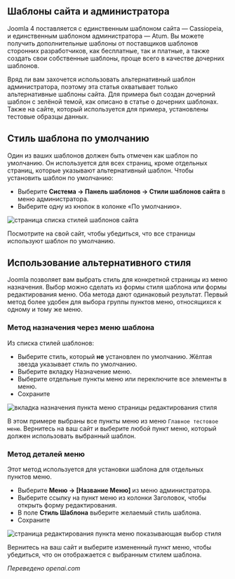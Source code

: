 <!-- Filename: J4.x:Switching_Templates / Display title: Переключение шаблонов -->

## Шаблоны сайта и администратора

Joomla 4 поставляется с единственным шаблоном сайта — Cassiopeia, и единственным шаблоном администратора — Atum. Вы можете получить дополнительные шаблоны от поставщиков шаблонов сторонних разработчиков, как бесплатные, так и платные, а также создать свои собственные шаблоны, проще всего в качестве дочерних шаблонов.

Вряд ли вам захочется использовать альтернативный шаблон администратора, поэтому эта статья охватывает только альтернативные шаблоны сайта. Для примера был создан дочерний шаблон с зелёной темой, как описано в статье о дочерних шаблонах. Также на сайте, который используется для примера, установлены тестовые образцы данных.

## Стиль шаблона по умолчанию

Один из ваших шаблонов должен быть отмечен как шаблон по умолчанию. Он используется для всех страниц, кроме отдельных страниц, которые указывают альтернативный шаблон. Чтобы установить шаблон по умолчанию:

- Выберите **Система → Панель шаблонов → Стили шаблонов сайта** в меню администратора.
- Выберите одну из кнопок в колонке «По умолчанию».

![страница списка стилей шаблонов сайта](../../../en/images/templates/switch-templates-styles-list.png)

Посмотрите на свой сайт, чтобы убедиться, что все страницы используют шаблон по умолчанию.

## Использование альтернативного стиля

Joomla позволяет вам выбрать стиль для конкретной страницы из меню
назначения. Выбор можно сделать из формы стиля шаблона или
формы редактирования меню. Оба метода дают одинаковый результат. Первый
метод более удобен для выбора группы пунктов меню,
относящихся к одному и тому же меню.

### Метод назначения через меню шаблона

Из списка стилей шаблонов:

- Выберите стиль, который **не** установлен по умолчанию. Жёлтая звезда
  указывает стиль по умолчанию.
- Выберите вкладку Назначение меню.
- Выберите отдельные пункты меню или переключите все элементы в меню.
- Сохраните

![вкладка назначения пункта меню страницы редактирования стиля](../../../en/images/templates/switch-templates-styles-edit-style-menu-assignment.png)

В этом примере выбраны все пункты меню из меню `Главное тестовое меню`.
Вернитесь на ваш сайт и выберите любой пункт меню,
который должен использовать выбранный шаблон.

### Метод деталей меню

Этот метод используется для установки шаблона для отдельных пунктов меню.

- Выберите **Меню → \[Название Меню\]** из меню администратора.
- Выберите ссылку на пункт меню из колонки Заголовок, чтобы открыть форму редактирования.
- В поле **Стиль Шаблона** выберите желаемый стиль шаблона.
- Сохраните

![страница редактирования пункта меню показывающая выбор стиля](../../../en/images/templates/switch-templates-styles-edit-menu-style.png)

Вернитесь на ваш сайт и выберите измененный пункт меню, чтобы убедиться, что он
отображается с выбранным стилем шаблона.

*Переведено openai.com*

